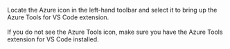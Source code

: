 Locate the Azure icon in the left-hand toolbar and select it to bring up the Azure Tools for VS Code extension.<br>
<br>
If you do not see the Azure Tools icon, make sure you have the Azure Tools extension for VS Code installed.